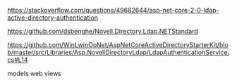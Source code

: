 

https://stackoverflow.com/questions/49682644/asp-net-core-2-0-ldap-active-directory-authentication

<PackageReference Include="Novell.Directory.Ldap.NETStandard" Version="2.3.8" />

https://github.com/dsbenghe/Novell.Directory.Ldap.NETStandard

https://github.com/WinLwinOoNet/AspNetCoreActiveDirectoryStarterKit/blob/master/src/Libraries/Asp.NovellDirectoryLdap/LdapAuthenticationService.cs#L14


models
web
views